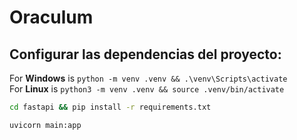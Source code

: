 # Oraculum

## Configurar las dependencias del proyecto:

For <b>Windows</b> is `python -m venv .venv && .\venv\Scripts\activate`
<br>
For <b>Linux</b> is `python3 -m venv .venv && source .venv/bin/activate`

```bash
cd fastapi && pip install -r requirements.txt
```

```bash
uvicorn main:app
```
